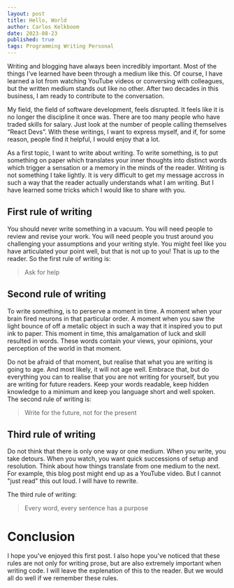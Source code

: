 ```yaml
---
layout: post
title: Hello, World
author: Carlos Kelkboom
date: 2023-08-23
published: true
tags: Programming Writing Personal
---
```


Writing and blogging have always been incredibly important. Most of the things I’ve learned have been through a medium like this. Of course, I have learned a lot from watching YouTube videos or conversing with colleagues, but the written medium stands out like no other. After two decades in this business, I am ready to contribute to the conversation.

My field, the field of software development, feels disrupted. It feels like it is no longer the discipline it once was. There are too many people who have traded skills for salary. Just look at the number of people calling themselves “React Devs”. With these writings, I want to express myself, and if, for some reason, people find it helpful, I would enjoy that a lot.

As a first topic, I want to write about writing. To write something, is to put something on paper which translates your inner thoughts into distinct words which trigger a sensation or a memory in the minds of the reader. Writing is not something I take lightly. It is very difficult to get my message accross in such a way that the reader actually understands what I am writing. But I have learned some tricks which I would like to share with you.


## First rule of writing
You should never write something in a vacuum. You will need people to review and revise your work. You will need people you trust around you challenging your assumptions and your writing style. You might feel like you have articulated your point well, but that is not up to you! That is up to the reader. So the first rule of writing is:

> Ask for help


## Second rule of writing
To write something, is to perserve a moment in time. A moment when your brain fired neurons in that particular order. A moment when
you saw the light bounce of off a metalic object in such a way that it inspired you to put ink to paper. This moment in time, this 
amalgamation of luck and skill resulted in words. These words contain your views, your opinions, your perception of the world in that
moment. 

Do not be afraid of that moment, but realise that what you are writing is going to age. And most likely, it will not age well. Embrace
that, but do everything you can to realise that you are not writing for yourself, but you are writing for future readers. Keep your 
words readable, keep hidden knowledge to a minimum and keep you language short and well spoken. The second rule of writing is:

> Write for the future, not for the present

## Third rule of writing
Do not think that there is only one way or one medium. When you write, you take detours. When you watch, you want quick successions of
setup and resolution. Think about how things translate from one medium to the next. For example, this blog post might end up as a 
YouTube video. But I cannot "just read" this out loud. I will have to rewrite. 

The third rule of writing:

> Every word, every sentence has a purpose

# Conclusion
I hope you've enjoyed this first post. I also hope you've noticed that these rules are not only for writing prose, but are also 
extremely important when writing code. I will leave the explenation of this to the reader. But we would all do well if we remember
these rules.